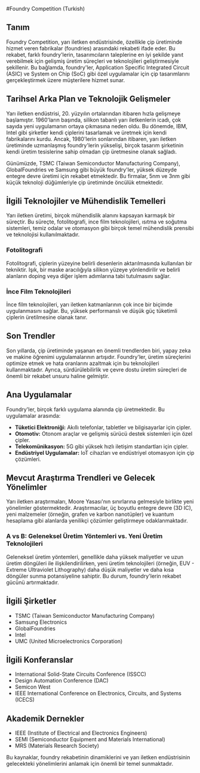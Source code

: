 #Foundry Competition (Turkish)

## Tanım
Foundry Competition, yarı iletken endüstrisinde, özellikle çip üretiminde hizmet veren fabrikalar (foundries) arasındaki rekabeti ifade eder. Bu rekabet, farklı foundry'lerin, tasarımcıların taleplerine en iyi şekilde yanıt verebilmek için gelişmiş üretim süreçleri ve teknolojileri geliştirmesiyle şekillenir. Bu bağlamda, foundry'ler, Application Specific Integrated Circuit (ASIC) ve System on Chip (SoC) gibi özel uygulamalar için çip tasarımlarını gerçekleştirmek üzere müşterilere hizmet sunar.

## Tarihsel Arka Plan ve Teknolojik Gelişmeler
Yarı iletken endüstrisi, 20. yüzyılın ortalarından itibaren hızla gelişmeye başlamıştır. 1960'ların başında, silikon tabanlı yarı iletkenlerin icadı, çok sayıda yeni uygulamanın ortaya çıkmasına neden oldu. Bu dönemde, IBM, Intel gibi şirketler kendi çiplerini tasarlamak ve üretmek için kendi fabrikalarını kurdu. Ancak, 1980'lerin sonlarından itibaren, yarı iletken üretiminde uzmanlaşmış foundry'lerin yükselişi, birçok tasarım şirketinin kendi üretim tesislerine sahip olmadan çip üretmesine olanak sağladı.

Günümüzde, TSMC (Taiwan Semiconductor Manufacturing Company), GlobalFoundries ve Samsung gibi büyük foundry'ler, yüksek düzeyde entegre devre üretimi için rekabet etmektedir. Bu firmalar, 5nm ve 3nm gibi küçük teknoloji düğümleriyle çip üretiminde öncülük etmektedir.

## İlgili Teknolojiler ve Mühendislik Temelleri
Yarı iletken üretimi, birçok mühendislik alanını kapsayan karmaşık bir süreçtir. Bu süreçte, fotolitografi, ince film teknolojileri, ısıtma ve soğutma sistemleri, temiz odalar ve otomasyon gibi birçok temel mühendislik prensibi ve teknolojisi kullanılmaktadır. 

### Fotolitografi
Fotolitografi, çiplerin yüzeyine belirli desenlerin aktarılmasında kullanılan bir tekniktir. Işık, bir maske aracılığıyla silikon yüzeye yönlendirilir ve belirli alanların doping veya diğer işlem adımlarına tabi tutulmasını sağlar.

### İnce Film Teknolojileri
İnce film teknolojileri, yarı iletken katmanlarının çok ince bir biçimde uygulanmasını sağlar. Bu, yüksek performanslı ve düşük güç tüketimli çiplerin üretilmesine olanak tanır.

## Son Trendler
Son yıllarda, çip üretiminde yaşanan en önemli trendlerden biri, yapay zeka ve makine öğrenimi uygulamalarının artışıdır. Foundry'ler, üretim süreçlerini optimize etmek ve hata oranlarını azaltmak için bu teknolojileri kullanmaktadır. Ayrıca, sürdürülebilirlik ve çevre dostu üretim süreçleri de önemli bir rekabet unsuru haline gelmiştir.

## Ana Uygulamalar
Foundry'ler, birçok farklı uygulama alanında çip üretmektedir. Bu uygulamalar arasında:

- **Tüketici Elektroniği:** Akıllı telefonlar, tabletler ve bilgisayarlar için çipler.
- **Otomotiv:** Otonom araçlar ve gelişmiş sürücü destek sistemleri için özel çipler.
- **Telekomünikasyon:** 5G gibi yüksek hızlı iletişim standartları için çipler.
- **Endüstriyel Uygulamalar:** IoT cihazları ve endüstriyel otomasyon için çip çözümleri.

## Mevcut Araştırma Trendleri ve Gelecek Yönelimler
Yarı iletken araştırmaları, Moore Yasası'nın sınırlarına gelmesiyle birlikte yeni yönelimler göstermektedir. Araştırmacılar, üç boyutlu entegre devre (3D IC), yeni malzemeler (örneğin, grafen ve karbon nanotüpler) ve kuantum hesaplama gibi alanlarda yenilikçi çözümler geliştirmeye odaklanmaktadır. 

### A vs B: Geleneksel Üretim Yöntemleri vs. Yeni Üretim Teknolojileri
Geleneksel üretim yöntemleri, genellikle daha yüksek maliyetler ve uzun üretim döngüleri ile ilişkilendirilirken, yeni üretim teknolojileri (örneğin, EUV - Extreme Ultraviolet Lithography) daha düşük maliyetler ve daha kısa döngüler sunma potansiyeline sahiptir. Bu durum, foundry'lerin rekabet gücünü artırmaktadır.

## İlgili Şirketler
- TSMC (Taiwan Semiconductor Manufacturing Company)
- Samsung Electronics
- GlobalFoundries
- Intel
- UMC (United Microelectronics Corporation)

## İlgili Konferanslar
- International Solid-State Circuits Conference (ISSCC)
- Design Automation Conference (DAC)
- Semicon West
- IEEE International Conference on Electronics, Circuits, and Systems (ICECS)

## Akademik Dernekler
- IEEE (Institute of Electrical and Electronics Engineers)
- SEMI (Semiconductor Equipment and Materials International)
- MRS (Materials Research Society)

Bu kaynaklar, foundry rekabetinin dinamiklerini ve yarı iletken endüstrisinin gelecekteki yönelimlerini anlamak için önemli bir temel sunmaktadır.